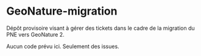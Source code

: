 # GeoNature-migration

Dépôt provisoire visant à gérer des tickets dans le cadre de la migration du PNE vers GeoNature 2.

Aucun code prévu ici. Seulement des issues.
